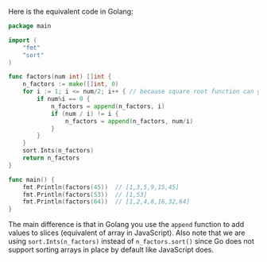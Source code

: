  Here is the equivalent code in Golang:

```go
package main

import (
	"fmt"
	"sort"
)

func factors(num int) []int {
	n_factors := make([]int, 0)
	for i := 1; i <= num/2; i++ { // because square root function can give wrong results for big numbers.
		if num%i == 0 {
			n_factors = append(n_factors, i)
			if (num / i) != i {
				n_factors = append(n_factors, num/i)
			}
		}
	}
	sort.Ints(n_factors)
	return n_factors
}

func main() {
	fmt.Println(factors(45))  // [1,3,5,9,15,45]
	fmt.Println(factors(53))  // [1,53]
	fmt.Println(factors(64))  // [1,2,4,8,16,32,64]
}
```

The main difference is that in Golang you use the `append` function to add values to slices (equivalent of array in JavaScript). Also note that we are using `sort.Ints(n_factors)` instead of `n_factors.sort()` since Go does not support sorting arrays in place by default like JavaScript does.

